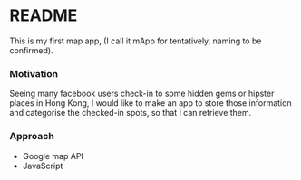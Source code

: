 # README

This is my first map app, (I call it mApp for tentatively, naming to be confirmed).

### Motivation
Seeing many facebook users check-in to some hidden gems or hipster places in Hong Kong, I would like to make an app to store those information and categorise the checked-in spots, so that I can retrieve them.

### Approach
- Google map API
- JavaScript
